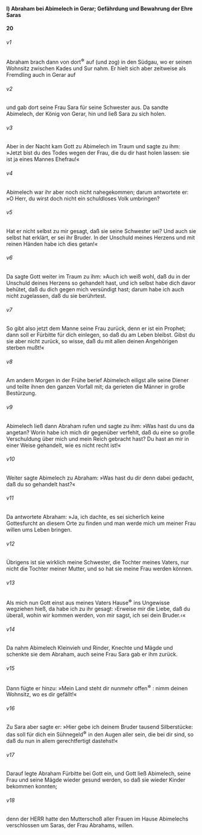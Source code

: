 #### l) Abraham bei Abimelech in Gerar; Gefährdung und Bewahrung der Ehre Saras

__20__

###### v1
Abraham brach dann von dort<sup title="d.h. von Hebron">&#x2732;</sup>
 auf (und zog) in den Südgau, wo er seinen Wohnsitz zwischen Kades und Sur nahm. Er hielt sich aber zeitweise als Fremdling auch in Gerar auf

###### v2
und gab dort seine Frau Sara für seine Schwester aus. Da sandte Abimelech, der König von Gerar, hin und ließ Sara zu sich holen.

###### v3
Aber in der Nacht kam Gott zu Abimelech im Traum und sagte zu ihm: »Jetzt bist du des Todes wegen der Frau, die du dir hast holen lassen: sie ist ja eines Mannes Ehefrau!«

###### v4
Abimelech war ihr aber noch nicht nahegekommen; darum antwortete er: »O Herr, du wirst doch nicht ein schuldloses Volk umbringen?

###### v5
Hat er nicht selbst zu mir gesagt, daß sie seine Schwester sei? Und auch sie selbst hat erklärt, er sei ihr Bruder. In der Unschuld meines Herzens und mit reinen Händen habe ich dies getan!«

###### v6
Da sagte Gott weiter im Traum zu ihm: »Auch ich weiß wohl, daß du in der Unschuld deines Herzens so gehandelt hast, und ich selbst habe dich davor behütet, daß du dich gegen mich versündigt hast; darum habe ich auch nicht zugelassen, daß du sie berührtest.

###### v7
So gibt also jetzt dem Manne seine Frau zurück, denn er ist ein Prophet; dann soll er Fürbitte für dich einlegen, so daß du am Leben bleibst. Gibst du sie aber nicht zurück, so wisse, daß du mit allen deinen Angehörigen sterben mußt!«


###### v8
Am andern Morgen in der Frühe berief Abimelech eiligst alle seine Diener und teilte ihnen den ganzen Vorfall mit; da gerieten die Männer in große Bestürzung.

###### v9
Abimelech ließ dann Abraham rufen und sagte zu ihm: »Was hast du uns da angetan? Worin habe ich mich dir gegenüber verfehlt, daß du eine so große Verschuldung über mich und mein Reich gebracht hast? Du hast an mir in einer Weise gehandelt, wie es nicht recht ist!«

###### v10
Weiter sagte Abimelech zu Abraham: »Was hast du dir denn dabei gedacht, daß du so gehandelt hast?«

###### v11
Da antwortete Abraham: »Ja, ich dachte, es sei sicherlich keine Gottesfurcht an diesem Orte zu finden und man werde mich um meiner Frau willen ums Leben bringen.

###### v12
Übrigens ist sie wirklich meine Schwester, die Tochter meines Vaters, nur nicht die Tochter meiner Mutter, und so hat sie meine Frau werden können.

###### v13
Als mich nun Gott einst aus meines Vaters Hause<sup title="oder: Familie">&#x2732;</sup>
 ins Ungewisse wegziehen hieß, da habe ich zu ihr gesagt: ›Erweise mir die Liebe, daß du überall, wohin wir kommen werden, von mir sagst, ich sei dein Bruder.‹«


###### v14
Da nahm Abimelech Kleinvieh und Rinder, Knechte und Mägde und schenkte sie dem Abraham, auch seine Frau Sara gab er ihm zurück.

###### v15
Dann fügte er hinzu: »Mein Land steht dir nunmehr offen<sup title="oder: zur Verfügung">&#x2732;</sup>
: nimm deinen Wohnsitz, wo es dir gefällt!«

###### v16
Zu Sara aber sagte er: »Hier gebe ich deinem Bruder tausend Silberstücke: das soll für dich ein Sühnegeld<sup title="= eine Entschädigung oder: Ehrenrettung">&#x2732;</sup>
 in den Augen aller sein, die bei dir sind, so daß du nun in allem gerechtfertigt dastehst!«

###### v17
Darauf legte Abraham Fürbitte bei Gott ein, und Gott ließ Abimelech, seine Frau und seine Mägde wieder gesund werden, so daß sie wieder Kinder bekommen konnten;

###### v18
denn der HERR hatte den Mutterschoß aller Frauen im Hause Abimelechs verschlossen um Saras, der Frau Abrahams, willen.